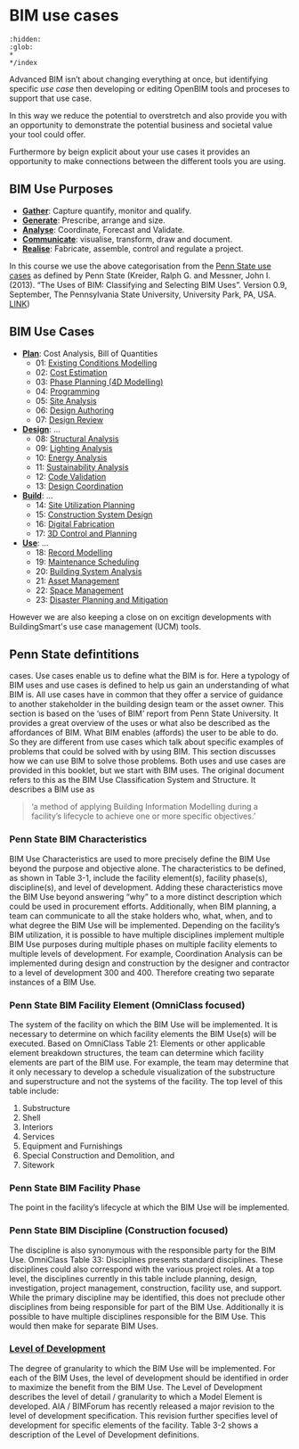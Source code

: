# BIM use cases

```{toctree}
:hidden:
:glob:
*
*/index
```
Advanced BIM isn’t about changing everything at once, but identifying   specific _use case_ then developing or editing OpenBIM tools and proceses to support that use case. 

In this way we reduce the potential to overstretch and also provide you with an opportunity to demonstrate the potential business and societal value your tool could offer.

Furthermore by beign explicit about your use cases it provides an opportunity to make connections between the different tools you are using.

## BIM Use Purposes
* **[Gather]**: Capture quantify, monitor and qualify.
* **[Generate]**: Prescribe, arrange and size.
* **[Analyse]**: Coordinate, Forecast and Validate.
* **[Communicate]**: visualise, transform, draw and document.
* **[Realise]**: Fabricate, assemble, control and regulate a project.

In this  course we use the above categorisation from the [Penn State use cases](/Uses/PennState/index) as defined by Penn State (Kreider, Ralph G. and Messner, John I. (2013). “The Uses of BIM: Classifying and Selecting BIM Uses”. Version 0.9, September, The Pennsylvania State University, University Park, PA, USA. [LINK](http://bim.psu.edu))

## BIM Use Cases
* **[Plan]**: Cost Analysis, Bill of Quantities
  * 01: [Existing Conditions Modelling](/Uses/Cases/01.md)
  * 02: [Cost Estimation](/Uses/Cases/02.md)
  * 03: [Phase Planning (4D Modelling)](/Uses/Cases/03.md)
  * 04: [Programming](/Uses/Cases/04.md)
  * 05: [Site Analysis](/Uses/Cases/05.md)
  * 06: [Design Authoring](/Uses/Cases/06.md)
  * 07: [Design Review](/Uses/Cases/07.md)
* **[Design]**: ...
  * 08: [Structural Analysis](/Uses/Cases/08.md)
  * 09: [Lighting Analysis](/Uses/Cases/09.md)
  * 10: [Energy Analysis](/Uses/Cases/10.md)
  * 11: [Sustainability Analysis](/Uses/Cases/11.md)
  * 12: [Code Validation](/Uses/Cases/12.md)
  * 13: [Design Coordination](/Uses/Cases/13.md)
* **[Build]**: ...
  * 14: [Site Utilization Planning](/Uses/Cases/14.md)
  * 15: [Construction System Design](/Uses/Cases/15.md)
  * 16: [Digital Fabrication](/Uses/Cases/16.md)
  * 17: [3D Control and Planning](/Uses/Cases/17.md)
* **[Use]**: ...
  * 18: [Record Modelling](/Uses/Cases/18.md)
  * 19: [Maintenance Scheduling](/Uses/Cases/19.md)
  * 20: [Building System Analysis](/Uses/Cases/20.md)
  * 21: [Asset Management](/Uses/Cases/21.md)
  * 22: [Space Management](/Uses/Cases/22.md)
  * 23: [Disaster Planning and Mitigation](/Uses/Cases/23.md)

However we are also keeping a close on on excitign developments with BuildingSmart's use case management (UCM) tools.

## Penn State defintitions
cases. Use cases enable us to define what the BIM is for. Here a typology of BIM uses and use cases is defined to help us gain an understanding of what BIM is. All use cases have in common that they offer a service of guidance to another stakeholder in the building design team or the asset owner. This section is based on the ‘uses of BIM’ report from Penn State University. It provides a great overview of the uses or what also be described as the affordances of BIM. What BIM enables (affords) the user to be able to do. So they are different from use cases which talk about specific examples of problems that could be solved with by using BIM. This section discusses how we can use BIM to solve those problems. Both uses and use cases are provided in this booklet, but we start with BIM uses. The original document refers to this as the BIM Use Classification System and Structure. It describes a BIM use as 
>‘a method of applying Building Information Modelling during a facility’s lifecycle to achieve one or more specific objectives.’

### Penn State BIM Characteristics 
BIM Use Characteristics are used to more precisely define the BIM Use beyond the purpose and objective alone. The characteristics to be defined, as shown in Table 3-1, include the facility element(s), facility phase(s), discipline(s), and level of development. Adding these characteristics move the BIM Use beyond answering “why” to a more distinct description which could be used in procurement efforts. Additionally, when BIM planning, a team can communicate to all the stake holders who, what, when, and to what degree the BIM Use will be implemented. Depending on the facility’s BIM utilization, it is possible to have multiple disciplines implement multiple BIM Use purposes during multiple phases on multiple facility elements to multiple levels of development. For example, Coordination Analysis can be implemented during design and construction by the designer and contractor to a level of development 300 and 400. Therefore creating two separate instances of a BIM Use.

### Penn State BIM Facility Element (OmniClass focused)
The system of the facility on which the BIM Use will be implemented.
It is necessary to determine on which facility elements the BIM Use(s) will be executed. Based on OmniClass Table 21: Elements or other applicable element breakdown structures, the team can determine which facility elements are part of the BIM use. For example, the team may determine that it only necessary to develop a schedule visualization of the substructure and superstructure and not the systems of the facility. The top level of this table include: 
1. Substructure
2. Shell
3. Interiors
4. Services
5. Equipment and Furnishings
6. Special Construction and Demolition, and
7. Sitework

### Penn State BIM Facility Phase
The point in the facility’s lifecycle at which the BIM Use will be implemented.

### Penn State BIM Discipline (Construction focused)
The discipline is also synonymous with the responsible party for the BIM Use. OmniClass Table 33: Disciplines presents standard disciplines. These disciplines could also correspond with the various project roles. At a top level, the disciplines currently in this table include planning, design, investigation, project management, construction, facility use, and support. While the primary discipline may be identified, this does not preclude other disciplines from being responsible for part of the BIM Use. Additionally it is possible to have multiple disciplines responsible for the BIM Use. This would then make for separate BIM Uses.

### [Level of Development](/Concepts/LOD)
The degree of granularity to which the BIM Use will be implemented.
For each of the BIM Uses, the level of development should be identified in order to maximize the benefit from the BIM Use. The Level of Development describes the level of detail / granularity to which a Model Element is developed. AIA / BIMForum has recently released a major revision to the level of development specification. This revision further specifies level of development for specific elements of the facility. Table 3-2 shows a description of the Level of Development definitions.

[Gather]: /Uses/Purpose/Gather.md
[Generate]: /Uses/Purpose/Generate.md
[Analyse]: /Uses/Purpose/Analyse.md
[Communicate]: /Uses/Purpose/Communicate.md
[Realise]: /Uses/Purpose/Realise.md

[Plan]: /Uses/Cases/Plan
[Design]: /Uses/Cases/Design
[Build]: /Uses/Cases/Design
[Use]: /Uses/Cases/Use
